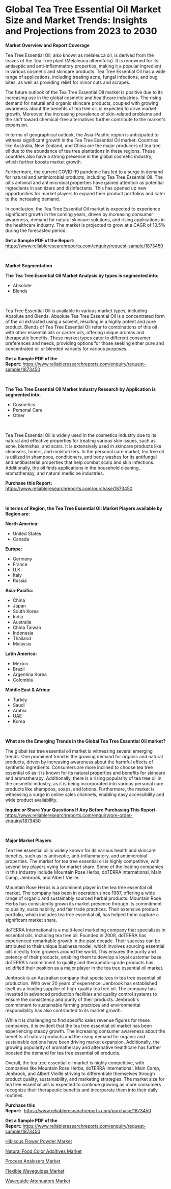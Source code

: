 <p><h1>Global Tea Tree Essential Oil Market Size and Market Trends: Insights and Projections from 2023 to 2030</h1></p><p><strong>Market Overview and Report Coverage</strong></p>
<p><p>Tea Tree Essential Oil, also known as melaleuca oil, is derived from the leaves of the Tea Tree plant (Melaleuca alternifolia). It is renowned for its antiseptic and anti-inflammatory properties, making it a popular ingredient in various cosmetic and skincare products. Tea Tree Essential Oil has a wide range of applications, including treating acne, fungal infections, and bug bites, as well as providing relief for minor cuts and scrapes.</p><p>The future outlook of the Tea Tree Essential Oil market is positive due to its increasing use in the global cosmetic and healthcare industries. The rising demand for natural and organic skincare products, coupled with growing awareness about the benefits of tea tree oil, is expected to drive market growth. Moreover, the increasing prevalence of skin-related problems and the shift toward chemical-free alternatives further contribute to the market's expansion.</p><p>In terms of geographical outlook, the Asia-Pacific region is anticipated to witness significant growth in the Tea Tree Essential Oil market. Countries like Australia, New Zealand, and China are the major producers of tea tree oil due to the abundance of tea tree plantations in these regions. These countries also have a strong presence in the global cosmetic industry, which further boosts market growth.</p><p>Furthermore, the current COVID-19 pandemic has led to a surge in demand for natural and antimicrobial products, including Tea Tree Essential Oil. The oil's antiviral and antimicrobial properties have gained attention as potential ingredients in sanitizers and disinfectants. This has opened up new opportunities for market players to expand their product portfolios and cater to the increasing demand.</p><p>In conclusion, the Tea Tree Essential Oil market is expected to experience significant growth in the coming years, driven by increasing consumer awareness, demand for natural skincare solutions, and rising applications in the healthcare industry. The market is projected to grow at a CAGR of 13.5% during the forecasted period.</p></p>
<p><strong>Get a Sample PDF of the Report:</strong> <a href="https://www.reliableresearchreports.com/enquiry/request-sample/1873450">https://www.reliableresearchreports.com/enquiry/request-sample/1873450</a></p>
<p>&nbsp;</p>
<p><strong>Market Segmentation</strong></p>
<p><strong>The Tea Tree Essential Oil Market Analysis by types is segmented into:</strong></p>
<p><ul><li>Absolute</li><li>Blends</li></ul></p>
<p>&nbsp;</p>
<p><p>Tea Tree Essential Oil is available in various market types, including Absolute and Blends. Absolute Tea Tree Essential Oil is a concentrated form of the oil extracted using a solvent, resulting in a highly potent and pure product. Blends of Tea Tree Essential Oil refer to combinations of this oil with other essential oils or carrier oils, offering unique aromas and therapeutic benefits. These market types cater to different consumer preferences and needs, providing options for those seeking either pure and concentrated oil or blended variants for various purposes.</p></p>
<p><strong>Get a Sample PDF of the Report:</strong>&nbsp;<a href="https://www.reliableresearchreports.com/enquiry/request-sample/1873450">https://www.reliableresearchreports.com/enquiry/request-sample/1873450</a></p>
<p>&nbsp;</p>
<p><strong>The Tea Tree Essential Oil Market Industry Research by Application is segmented into:</strong></p>
<p><ul><li>Cosmetics</li><li>Personal Care</li><li>Other</li></ul></p>
<p>&nbsp;</p>
<p><p>Tea Tree Essential Oil is widely used in the cosmetics industry due to its natural and effective properties for treating various skin issues, such as acne, blemishes, and scars. It is extensively used in skincare products like cleansers, toners, and moisturizers. In the personal care market, tea tree oil is utilized in shampoos, conditioners, and body washes for its antifungal and antibacterial properties that help combat scalp and skin infections. Additionally, the oil finds applications in the household cleaning, aromatherapy, and natural medicine industries.</p></p>
<p><strong>Purchase this Report:</strong>&nbsp; <a href="https://www.reliableresearchreports.com/purchase/1873450">https://www.reliableresearchreports.com/purchase/1873450</a></p>
<p>&nbsp;</p>
<p><strong>In terms of Region, the Tea Tree Essential Oil Market Players available by Region are:</strong></p>
<p>
    <p> <strong> North America: </strong>
        <ul>
            <li>United States</li>
            <li>Canada</li>
        </ul>
        </p> 
    <p> <strong> Europe: </strong>
        <ul>
            <li>Germany</li>
            <li>France</li>
            <li>U.K.</li>
            <li>Italy</li>
            <li>Russia</li>
        </ul>
        </p> 
    <p> <strong> Asia-Pacific: </strong>
        <ul>
            <li>China</li>
            <li>Japan</li>
            <li>South Korea</li>
            <li>India</li>
            <li>Australia</li>
            <li>China Taiwan</li>
            <li>Indonesia</li>
            <li>Thailand</li>
            <li>Malaysia</li>
        </ul>
        </p> 
    <p> <strong> Latin America: </strong>
        <ul>
            <li>Mexico</li>
            <li>Brazil</li>
            <li>Argentina Korea</li>
            <li>Colombia</li>
        </ul>
        </p> 
    <p> <strong> Middle East & Africa: </strong>
        <ul>
            <li>Turkey</li>
            <li>Saudi</li>
            <li>Arabia</li>
            <li>UAE</li>
            <li>Korea</li>
        </ul>
    </p>
    </p>
<p>&nbsp;</p>
<p><strong>What are the Emerging Trends in the Global Tea Tree Essential Oil market?</strong></p>
<p><p>The global tea tree essential oil market is witnessing several emerging trends. One prominent trend is the growing demand for organic and natural products, driven by increasing awareness about the harmful effects of synthetic ingredients. Consumers are more inclined to choose tea tree essential oil as it is known for its natural properties and benefits for skincare and aromatherapy. Additionally, there is a rising popularity of tea tree oil in the cosmetic industry, as it is being incorporated into various personal care products like shampoos, soaps, and lotions. Furthermore, the market is witnessing a surge in online sales channels, enabling easy accessibility and wide product availability.</p></p>
<p><strong>Inquire or Share Your Questions If Any Before Purchasing This Report</strong>- <a href="https://www.reliableresearchreports.com/enquiry/pre-order-enquiry/1873450">https://www.reliableresearchreports.com/enquiry/pre-order-enquiry/1873450</a></p>
<p>&nbsp;</p>
<p><strong>Major Market Players</strong></p>
<p><p>Tea tree essential oil is widely known for its various health and skincare benefits, such as its antiseptic, anti-inflammatory, and antimicrobial properties. The market for tea tree essential oil is highly competitive, with several key players vying for market share. Some of the leading companies in this industry include Mountain Rose Herbs, doTERRA International, Main Camp, Jenbrook, and Albert Vieille.</p><p>Mountain Rose Herbs is a prominent player in the tea tree essential oil market. The company has been in operation since 1987, offering a wide range of organic and sustainably sourced herbal products. Mountain Rose Herbs has consistently grown its market presence through its commitment to quality, sustainability, and fair trade practices. Their extensive product portfolio, which includes tea tree essential oil, has helped them capture a significant market share.</p><p>doTERRA International is a multi-level marketing company that specializes in essential oils, including tea tree oil. Founded in 2008, doTERRA has experienced remarkable growth in the past decade. Their success can be attributed to their unique business model, which involves sourcing essential oils directly from growers around the world. This ensures the purity and potency of their products, enabling them to develop a loyal customer base. doTERRA's commitment to quality and therapeutic-grade products has solidified their position as a major player in the tea tree essential oil market.</p><p>Jenbrook is an Australian company that specializes in tea tree essential oil production. With over 20 years of experience, Jenbrook has established itself as a leading supplier of high-quality tea tree oil. The company has invested in advanced production facilities and quality control systems to ensure the consistency and purity of their products. Jenbrook's commitment to sustainable farming practices and environmental responsibility has also contributed to its market growth.</p><p>While it is challenging to find specific sales revenue figures for these companies, it is evident that the tea tree essential oil market has been experiencing steady growth. The increasing consumer awareness about the benefits of natural products and the rising demand for organic and sustainable options have been driving market expansion. Additionally, the growing popularity of aromatherapy and alternative healthcare has further boosted the demand for tea tree essential oil products.</p><p>Overall, the tea tree essential oil market is highly competitive, with companies like Mountain Rose Herbs, doTERRA International, Main Camp, Jenbrook, and Albert Vieille striving to differentiate themselves through product quality, sustainability, and marketing strategies. The market size for tea tree essential oils is expected to continue growing as more consumers recognize their therapeutic benefits and incorporate them into their daily routines.</p></p>
<p><strong>Purchase this Report:</strong>&nbsp;&nbsp;<a href="https://www.reliableresearchreports.com/purchase/1873450">https://www.reliableresearchreports.com/purchase/1873450</a></p>
<p></p>
<p><strong>Get a Sample PDF of the Report:</strong>&nbsp;<a href="https://www.reliableresearchreports.com/enquiry/request-sample/1873450">https://www.reliableresearchreports.com/enquiry/request-sample/1873450</a></p>
<p><p><a href="https://github.com/Paul14Anderson63/Market-Research-Report-List-1/blob/main/hibiscus-flower-powder-market.md">Hibiscus Flower Powder Market</a></p><p><a href="https://github.com/dringals/Market-Research-Report-List-1/blob/main/natural-food-color-additives-market.md">Natural Food Color Additives Market</a></p><p><a href="https://medium.com/@clayreinger/process-analysers-market-furnishes-information-on-market-share-market-trends-and-market-growth-8bd41cbc4c4d">Process Analysers Market</a></p><p><a href="https://medium.com/@klrahulrp23/decoding-flexible-waveguides-market-metrics-market-share-trends-and-growth-patterns-b2e6e08a77af">Flexible Waveguides Market</a></p><p><a href="https://medium.com/@suryayadavrp23/waveguide-attenuators-nbsp-market-focuses-on-market-share-size-and-projected-forecast-till-2030-cf90a8a25e37">Waveguide Attenuators Market</a></p></p>